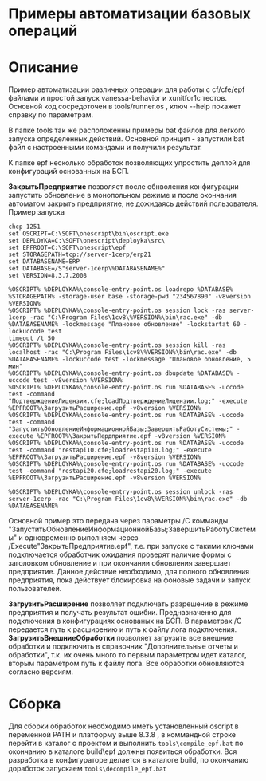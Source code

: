 Примеры автоматизации базовых операций
==
 
Описание 
===

Пример автоматизации различных операции для работы с cf/cfe/epf файлами и простой запуск vanessa-behavior и xunitfor1c тестов. 
Основной код сосредоточен в tools/runner.os , ключ --help покажет справку по параметрам. 

В папке tools так же расположенны примеры bat файлов для легкого запуска определенных действий. 
Основной принцип - запустили bat файл с настроенными командами и получили результат.

К папке epf несколько обработок позволяющих упростить деплой для конфигураций основанных на БСП. 

**ЗакрытьПредприятие** позволяет после обнволения конфигурации запустить обновление в монопольном режиме и после окончания автоматом закрыть предприятие, не дожидаясь действий пользователя. 
Пример запуска 
```
chcp 1251
set OSCRIPT=C:\SOFT\onescript\bin\oscript.exe
set DEPLOYKA=C:\SOFT\onescript\deployka\src\
set EPFROOT=C:\SOFT\onescript\epf
set STORAGEPATH=tcp://server-1cerp/erp21
set DATABASENAME=ERP
set DATABASE=/S"server-1cerp\%DATABASENAME%"
set VERSION=8.3.7.2008

%OSCRIPT% %DEPLOYKA%\console-entry-point.os loadrepo %DATABASE% %STORAGEPATH% -storage-user base -storage-pwd "234567890" -v8version %VERSION%
%OSCRIPT% %DEPLOYKA%\console-entry-point.os session lock -ras server-1cerp -rac "C:\Program Files\1cv8\%VERSION%\bin\rac.exe" -db %DATABASENAME% -lockmessage "Плановое обновление" -lockstartat 60 -lockuccode test
timeout /t 50
%OSCRIPT% %DEPLOYKA%\console-entry-point.os session kill -ras localhost -rac "C:\Program Files\1cv8\%VERSION%\bin\rac.exe" -db %DATABASENAME% -lockuccode test -lockmessage "Плановое обновление, 5 мин"
%OSCRIPT% %DEPLOYKA%\console-entry-point.os dbupdate %DATABASE% -uccode test -v8version %VERSION%
%OSCRIPT% %DEPLOYKA%\console-entry-point.os run %DATABASE% -uccode test -command "ПодтверждениеЛицензии.cfe;loadПодтверждениеЛицензии.log;" -execute %EPFROOT%\ЗагрузитьРасширение.epf -v8version %VERSION%
%OSCRIPT% %DEPLOYKA%\console-entry-point.os run %DATABASE% -uccode test -command "ЗапуститьОбновлениеИнформационнойБазы;ЗавершитьРаботуСистемы;" -execute %EPFROOT%\ЗакрытьПердприятие.epf -v8version %VERSION%
%OSCRIPT% %DEPLOYKA%\console-entry-point.os run %DATABASE% -uccode test -command "restapi10.cfe;loadrestapi10.log;" -execute %EPFROOT%\ЗагрузитьРасширение.epf -v8version %VERSION%
%OSCRIPT% %DEPLOYKA%\console-entry-point.os run %DATABASE% -uccode test -command "restapi20.cfe;loadrestapi20.log;" -execute %EPFROOT%\ЗагрузитьРасширение.epf -v8version %VERSION%

%OSCRIPT% %DEPLOYKA%\console-entry-point.os session unlock -ras server-1cerp -rac "C:\Program Files\1cv8\%VERSION%\bin\rac.exe" -db %DATABASENAME%

``` 
Основной пример это передача через параметры /C комманды "ЗапуститьОбновлениеИнформационнойБазы;ЗавершитьРаботуСистемы" и одновременно выполняем через /Execute"ЗакрытьПредприятие.epf", т.е. при запуске с такими ключами подключается обработчик ожидания проверят наличие формы с заголовком обновление и при окончании обновления завершает предприятие. Данное действие необходимо, для полного обновления предприятия, пока действует блокировка на фоновые задачи и запуск пользователей.

**ЗагрузитьРасширение** позволяет подключать разрешение в режиме предприятия и получать результат ошибки. Предназначенно для подключения в конфигурациях основаных на БСП. В параметрах /C передается путь к расширению и путь к файлу лога подключения. 
**ЗагрузитьВнешниеОбработки** позволяет загрузить все внешние обработки и подключить в справочник "Дополнительные отчеты и обработки", т.к. их очень много то первым параметром идет каталог, вторым параметром путь к файлу лога. Все обработки обновляются согласно версиям.

Сборка
===

Для сборки обработок необходимо иметь установленный oscript в переменной PATH и платформу выше 8.3.8 , в коммандной строке перейти в каталог с проектом и выполнить ```tools\compile_epf.bat``` по окончанию в каталоге build\epf должны появиться обработки.
Вся разработка в конфигураторе делается в каталоге build, по окончанию доработок запускаем ```tools\decompile_epf.bat``` 

 
 
 
